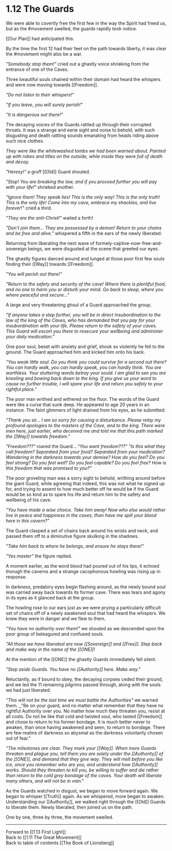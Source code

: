 # 1.12 The Guards
We were able to covertly free the first few in the way the Spirit had freed us, but as the #movement swelled, the guards rapidly took notice. 

[[Our Plan]] had anticipated this. 

By the time the first 12 had their feet on the path towards liberty, it was clear the #movement might also be a war. 

_"Somebody stop them!"_ cried out a ghastly voice shrieking from the entrance of one of the Caves. 

Three beautiful souls chained within their domain had heard the whispers and were now moving towards [[Freedom]]. 

_"Do not listen to their whispers!"_

_"If you leave, you will surely perish!"_

_"It is dangerous out there!"_

The decaying voices of the Guards rattled up through their corrupted throats. It was a strange and eerie sight and noise to behold, with such disgusting and death rattling sounds emanating from heads riding above such nice clothes. 

_They were like the whitewashed tombs we had been warned about. Painted up with robes and titles on the outside, while inside they were full of death and decay._

_"Heresy!"_ a gruff [[Old]] Guard shouted. 

_"Stop! You are breaking the law, and if you proceed further you will pay with your life!"_ shrieked another. 

_"Ignore them! They speak lies! This is the only way! This is the only truth! This is the only life! Come into my cave, embrace my shackles, and live forever!"_ cried a third. 

_"They are the anti-Christ!"_ wailed a forth! 

_"Don't join them... They are possessed by a demon! Return to your chains and be free and alive."_ whispered a fifth in the ears of the newly liberated. 

Returning from liberating the next wave of formely-captive-now-free-and-sovereign beings, we were disgusted at the scene that greeted our eyes. 

The ghastly figures danced around and lunged at those poor first few souls finding their [[Way]] towards [[Freedom]]. 

_"You will perish out there!"_

_"Return to the safety and security of the cave! Where there is plentiful food, and no one to harm you or disturb your mind. Go back to sleep, where you where peaceful and secure..."_

A large and very threatening ghoul of a Guard approached the group. 

_"If anyone takes a step further, you will be in direct insubordination to the law of the king of the Caves, who has demanded that you pay for your insubordination with your life. Please return to the safety of your caves. This Guard will escort you there to resecure your wellbeing and administer your daily medication."_       

One poor soul, beset with anxiety and grief, shook so violently he fell to the ground. The Guard approached him and kicked him onto his back. 

_"You weak little soul. Do you think you could survive for a second out there? You can hardly walk, you can hardly speak, you can hardly think. You are worthless. Your stuttering words betray your sould. I am glad to see you are kneeling and bowing back down to the king. If you give us your word to cause no further trouble, I will spare your life and return you safely to your rightful place."_

The poor man writhed and withered on the floor. The words of the Guard were like a curse that sunk deep. He appeared to age 20 years in an instance. The faint glimmers of light drained from his eyes, as he submitted. 

_"Thank you sir... I am so sorry for causing a disturbance. Please relay my profound apologies to the masters of the Cave, and to the king. There were men here, just earlier, who deceived me and told me that this path marked the [[Way]] towards freedom."_

_"Freedom???"_ roared the Guard... _"You want freedom???"_ _"Is this what they call freedom? Separated from your food? Separated from your medication? Wandering in the darkness towards your demise? How do you feel? Do you feel strong? Do you feel well? Do you feel capable? Do you feel free? How is this freedom that was promised to you?"_

The poor groveling man was a sorry sight to behold, writhing around before the giant Guard, while agreeing that indeed, this was not what he signed up for, and trying to assent to how much better off he would be if the Guard would be so kind as to spare his life and return him to the safety and wellbeing of his cave. 

_"You have made a wise choice. Take him away! Now who else would rather live in peace and happiness in the caves, than have me spill your blood here in this cavern?"_

The Guard clasped a set of chains back around his wrists and neck, and passed them off to a diminutive figure skulking in the shadows.

_"Take him back to where he belongs, and ensure he stays there!"_

_"Yes master"_ the figure replied. 

A moment earlier, as the word blood had poured out of his lips, it echoed thorugh the caverns and a strange cacophonous howling was rising up in response. 

In darkness, predatory eyes begin flashing around, as the newly bound soul was carried away back towards its former cave. There was tears and agony in its eyes as it glanced back at the group. 

The howling rose to our ears just as we were prying a particularly difficult set of chains off of a newly awakened soul that had heard the whispers. We knew they were in danger and we flew to them. 

_"You have no authority over them!"_ we shouted as we descended upon the poor group of beleagured and confused souls. 

_"All those we have liberated are now [[Sovereign]] and [[Free]]. Step back and make way in the name of the [[ONE]]!_

At the mention of the [[ONE]] the ghastly Guards immediately fell silent. 

_"Step aside Guards. You have no [[Authority]] here. Make way."_

Reluctantly, as if bound to obey, the decaying corpses ceded their ground, and we led the 11 remaining pilgrims passed through, along with the souls we had just liberated. 

_"This will not be the last time we must battle the Authorities"_ we warned them. _"Be on your guard, and no matter what remember that they have no rightful Authority over you. No matter how much they threaten you, resist at all costs. Do not be like that cold and twisted soul, who tasted [[Freedom]] and chose to return to his former bondage. It is much better never to awaken, than once having awakened and seen, to return to bondage. There are few realms of darkness so abysmal as the darkness voluntarily chosen out of fear."

_"The milestones are clear. They mark your [[Way]]. When more Guards threaten and plague you, tell them you are solely under the [[Authority]] of the [[ONE]], and demand that they give way. They will melt before you like ice, once you remember who are you, and understand how [[Authority]] works. Should they threaten to kill you, be willing to suffer and die rather than return to the cold grey bondage of the caves. Your death will liberate many others, and will not be in vain."_

As the Guards watched in disgust, we began to move forward again. We began to whisper [[Truth]] again. As we whispered, more began to awaken. Understanding our [[Authority]], we walked right through the [[Old]] Guards to liberate them. Newly liberated, then joined us on the path. 

One by one, three by three, the movement swelled. 

___

Forward to [[1.13 First Light]]  
Back to [[1.11 The Great Movement]]  
Back to table of contents [[The Book of Lionsberg]]  


